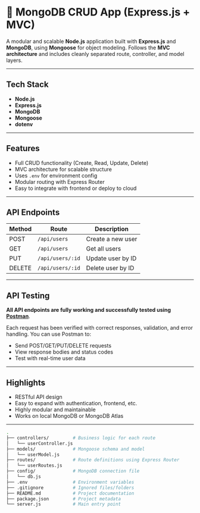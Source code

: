 # 📂 MongoDB CRUD App (Express.js + MVC)

A modular and scalable **Node.js** application built with **Express.js** and **MongoDB**, using **Mongoose** for object modeling. Follows the **MVC architecture** and includes cleanly separated route, controller, and model layers.

---

##  Tech Stack

- **Node.js**
- **Express.js**
- **MongoDB**
- **Mongoose**
- **dotenv**

---

##  Features

-  Full CRUD functionality (Create, Read, Update, Delete)
-  MVC architecture for scalable structure
-  Uses `.env` for environment config
-  Modular routing with Express Router
-  Easy to integrate with frontend or deploy to cloud

---

##  API Endpoints

| Method | Route              | Description       |
|--------|--------------------|-------------------|
| POST   | `/api/users`       | Create a new user |
| GET    | `/api/users`       | Get all users     |
| PUT    | `/api/users/:id`   | Update user by ID |
| DELETE | `/api/users/:id`   | Delete user by ID |

---

##  API Testing

   **All API endpoints are fully working and successfully tested using [Postman](https://www.postman.com/)**.

Each request has been verified with correct responses, validation, and error handling. You can use Postman to:
- Send POST/GET/PUT/DELETE requests
- View response bodies and status codes
- Test with real-time user data

---


## Highlights

- RESTful API design
- Easy to expand with authentication, frontend, etc.
- Highly modular and maintainable
- Works on local MongoDB or MongoDB Atlas

---

```bash
.
├── controllers/         # Business logic for each route
│   └── userController.js
├── models/              # Mongoose schema and model
│   └── userModel.js
├── routes/              # Route definitions using Express Router
│   └── userRoutes.js
├── config/              # MongoDB connection file
│   └── db.js
├── .env                 # Environment variables
├── .gitignore           # Ignored files/folders
├── README.md            # Project documentation
├── package.json         # Project metadata
└── server.js            # Main entry point


```

